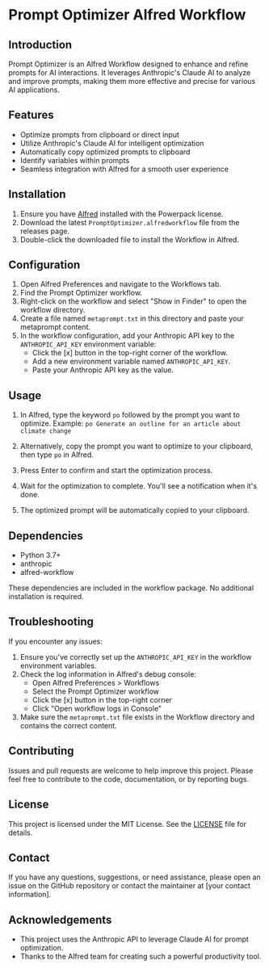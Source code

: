 # Prompt Optimizer Alfred Workflow

## Introduction

Prompt Optimizer is an Alfred Workflow designed to enhance and refine prompts for AI interactions. It leverages Anthropic's Claude AI to analyze and improve prompts, making them more effective and precise for various AI applications.

## Features

- Optimize prompts from clipboard or direct input
- Utilize Anthropic's Claude AI for intelligent optimization
- Automatically copy optimized prompts to clipboard
- Identify variables within prompts
- Seamless integration with Alfred for a smooth user experience

## Installation

1. Ensure you have [Alfred](https://www.alfredapp.com/) installed with the Powerpack license.
2. Download the latest `PromptOptimizer.alfredworkflow` file from the releases page.
3. Double-click the downloaded file to install the Workflow in Alfred.

## Configuration

1. Open Alfred Preferences and navigate to the Workflows tab.
2. Find the Prompt Optimizer workflow.
3. Right-click on the workflow and select "Show in Finder" to open the workflow directory.
4. Create a file named `metaprompt.txt` in this directory and paste your metaprompt content.
5. In the workflow configuration, add your Anthropic API key to the `ANTHROPIC_API_KEY` environment variable:
   - Click the [x] button in the top-right corner of the workflow.
   - Add a new environment variable named `ANTHROPIC_API_KEY`.
   - Paste your Anthropic API key as the value.

## Usage

1. In Alfred, type the keyword `po` followed by the prompt you want to optimize.
   Example: `po Generate an outline for an article about climate change`

2. Alternatively, copy the prompt you want to optimize to your clipboard, then type `po` in Alfred.

3. Press Enter to confirm and start the optimization process.

4. Wait for the optimization to complete. You'll see a notification when it's done.

5. The optimized prompt will be automatically copied to your clipboard.

## Dependencies

- Python 3.7+
- anthropic
- alfred-workflow

These dependencies are included in the workflow package. No additional installation is required.

## Troubleshooting

If you encounter any issues:

1. Ensure you've correctly set up the `ANTHROPIC_API_KEY` in the workflow environment variables.
2. Check the log information in Alfred's debug console:
   - Open Alfred Preferences > Workflows
   - Select the Prompt Optimizer workflow
   - Click the [x] button in the top-right corner
   - Click "Open workflow logs in Console"
3. Make sure the `metaprompt.txt` file exists in the Workflow directory and contains the correct content.

## Contributing

Issues and pull requests are welcome to help improve this project. Please feel free to contribute to the code, documentation, or by reporting bugs.

## License

This project is licensed under the MIT License. See the [LICENSE](LICENSE) file for details.

## Contact

If you have any questions, suggestions, or need assistance, please open an issue on the GitHub repository or contact the maintainer at [your contact information].

## Acknowledgements

- This project uses the Anthropic API to leverage Claude AI for prompt optimization.
- Thanks to the Alfred team for creating such a powerful productivity tool.